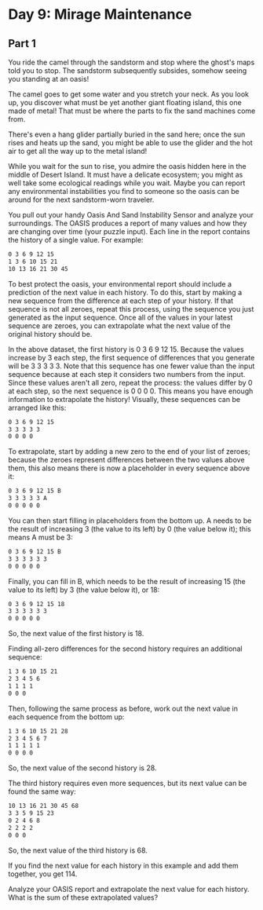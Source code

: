 # Day 9: Mirage Maintenance

## Part 1

You ride the camel through the sandstorm and stop where the ghost's maps told you to stop. The sandstorm subsequently subsides, somehow seeing you standing at an oasis!

The camel goes to get some water and you stretch your neck. As you look up, you discover what must be yet another giant floating island, this one made of metal! That must be where the parts to fix the sand machines come from.

There's even a hang glider partially buried in the sand here; once the sun rises and heats up the sand, you might be able to use the glider and the hot air to get all the way up to the metal island!

While you wait for the sun to rise, you admire the oasis hidden here in the middle of Desert Island. It must have a delicate ecosystem; you might as well take some ecological readings while you wait. Maybe you can report any environmental instabilities you find to someone so the oasis can be around for the next sandstorm-worn traveler.

You pull out your handy Oasis And Sand Instability Sensor and analyze your surroundings. The OASIS produces a report of many values and how they are changing over time (your puzzle input). Each line in the report contains the history of a single value. For example:

```txt
0 3 6 9 12 15
1 3 6 10 15 21
10 13 16 21 30 45
```

To best protect the oasis, your environmental report should include a prediction of the next value in each history. To do this, start by making a new sequence from the difference at each step of your history. If that sequence is not all zeroes, repeat this process, using the sequence you just generated as the input sequence. Once all of the values in your latest sequence are zeroes, you can extrapolate what the next value of the original history should be.

In the above dataset, the first history is 0 3 6 9 12 15. Because the values increase by 3 each step, the first sequence of differences that you generate will be 3 3 3 3 3. Note that this sequence has one fewer value than the input sequence because at each step it considers two numbers from the input. Since these values aren't all zero, repeat the process: the values differ by 0 at each step, so the next sequence is 0 0 0 0. This means you have enough information to extrapolate the history! Visually, these sequences can be arranged like this:

```txt
0 3 6 9 12 15
3 3 3 3 3
0 0 0 0
```

To extrapolate, start by adding a new zero to the end of your list of zeroes; because the zeroes represent differences between the two values above them, this also means there is now a placeholder in every sequence above it:

```txt
0 3 6 9 12 15 B
3 3 3 3 3 A
0 0 0 0 0
```

You can then start filling in placeholders from the bottom up. A needs to be the result of increasing 3 (the value to its left) by 0 (the value below it); this means A must be 3:

```txt
0 3 6 9 12 15 B
3 3 3 3 3 3
0 0 0 0 0
```

Finally, you can fill in B, which needs to be the result of increasing 15 (the value to its left) by 3 (the value below it), or 18:

```txt
0 3 6 9 12 15 18
3 3 3 3 3 3
0 0 0 0 0
```

So, the next value of the first history is 18.

Finding all-zero differences for the second history requires an additional sequence:

```txt
1 3 6 10 15 21
2 3 4 5 6
1 1 1 1
0 0 0
```

Then, following the same process as before, work out the next value in each sequence from the bottom up:

```txt
1 3 6 10 15 21 28
2 3 4 5 6 7
1 1 1 1 1
0 0 0 0
```

So, the next value of the second history is 28.

The third history requires even more sequences, but its next value can be found the same way:

```txt
10 13 16 21 30 45 68
3 3 5 9 15 23
0 2 4 6 8
2 2 2 2
0 0 0
```

So, the next value of the third history is 68.

If you find the next value for each history in this example and add them together, you get 114.

Analyze your OASIS report and extrapolate the next value for each history. What is the sum of these extrapolated values?
